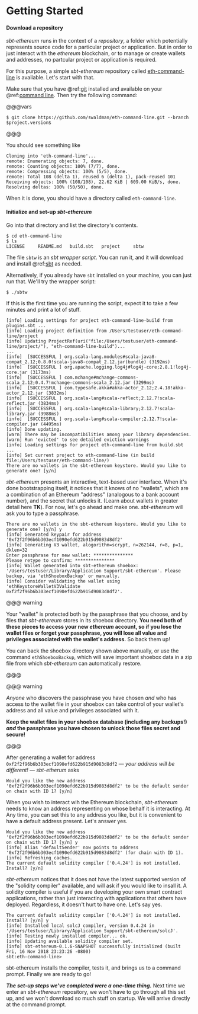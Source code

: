 # Getting Started

#### Download a repository

_sbt-ethereum_ runs in the context of a _repository_, a folder which potentially represents source code for a particular project or application.
But in order to just interact with the _ethereum_ blockchain, or to manage or create wallets and addresses, no partcular project or
application is required.

For this purpose, a simple _sbt-ethereum_ repository called [eth-command-line](https://github.com/swaldman/eth-command-line) is available.
Let's start with that.

Make sure that you have @ref:[git](appendix/a_prerequisites.md#git) installed and available on your @ref:[command line](appendix/a_prerequisites.md#command-line).
Then try the following command:

@@@vars

```
$ git clone https://github.com/swaldman/eth-command-line.git --branch $project.version$
```

@@@

You should see something like
```
Cloning into 'eth-command-line'...
remote: Enumerating objects: 7, done.
remote: Counting objects: 100% (7/7), done.
remote: Compressing objects: 100% (5/5), done.
remote: Total 108 (delta 1), reused 6 (delta 1), pack-reused 101
Receiving objects: 100% (108/108), 22.62 KiB | 609.00 KiB/s, done.
Resolving deltas: 100% (50/50), done.
```
When it is done, you should have a directory called `eth-command-line`.

#### Initialize and set-up _sbt-ethereum_

Go into that directory and list the directory's contents.
```
$ cd eth-command-line
$ ls
LICENSE		README.md	build.sbt	project		sbtw
```
The file `sbtw` is an _sbt wrapper script_. You can run it, and it will download and install @ref:[sbt](appendix/a_prerequisites.md#sbt) as needed.

Alternatively, if you already have `sbt` installed on your machine, you can just run that. We'll try the wrapper script:
```
$ ./sbtw
```
If this is the first time you are running the script, expect it to take a few minutes and print a lot of stuff.
```
[info] Loading settings for project eth-command-line-build from plugins.sbt ...
[info] Loading project definition from /Users/testuser/eth-command-line/project
[info] Updating ProjectRef(uri("file:/Users/testuser/eth-command-line/project/"), "eth-command-line-build")...
...
[info] 	[SUCCESSFUL ] org.scala-lang.modules#scala-java8-compat_2.12;0.8.0!scala-java8-compat_2.12.jar(bundle) (3192ms)
[info] 	[SUCCESSFUL ] org.apache.logging.log4j#log4j-core;2.8.1!log4j-core.jar (3173ms)
[info] 	[SUCCESSFUL ] com.mchange#mchange-commons-scala_2.12;0.4.7!mchange-commons-scala_2.12.jar (3299ms)
[info] 	[SUCCESSFUL ] com.typesafe.akka#akka-actor_2.12;2.4.18!akka-actor_2.12.jar (3832ms)
[info] 	[SUCCESSFUL ] org.scala-lang#scala-reflect;2.12.7!scala-reflect.jar (3834ms)
[info] 	[SUCCESSFUL ] org.scala-lang#scala-library;2.12.7!scala-library.jar (3988ms)
[info] 	[SUCCESSFUL ] org.scala-lang#scala-compiler;2.12.7!scala-compiler.jar (4495ms)
[info] Done updating.
[warn] There may be incompatibilities among your library dependencies.
[warn] Run 'evicted' to see detailed eviction warnings
[info] Loading settings for project eth-command-line from build.sbt ...
[info] Set current project to eth-command-line (in build file:/Users/testuser/eth-command-line/)
There are no wallets in the sbt-ethereum keystore. Would you like to generate one? [y/n] 
```

_sbt-ethereum_ presents an interactive, text-based user interface. When it's done bootstrapping itself, it notices that it knows of no "wallets",
which are a combination of an Ethereum "address" (analogous to a bank account number), and the secret that unlocks it. (Learn about wallets in greater
detail here **TK**). For now, let's go ahead and make one. _sbt-ethereum_ will ask you to type a passphrase. 
```
There are no wallets in the sbt-ethereum keystore. Would you like to generate one? [y/n] y
[info] Generated keypair for address '0xf2f2f96b6b303ecf1090efd622b915d9083d8df2'
[info] Generating V3 wallet, alogorithm=scrypt, n=262144, r=8, p=1, dklen=32
Enter passphrase for new wallet: ***************
Please retype to confirm: ***************
[info] Wallet generated into sbt-ethereum shoebox: '/Users/testuser/Library/Application Support/sbt-ethereum'. Please backup, via 'ethShoeboxBackup' or manually.
[info] Consider validating the wallet using 'ethKeystoreWalletV3Validate 0xf2f2f96b6b303ecf1090efd622b915d9083d8df2'.
```
@@@ warning

Your "wallet" is protected both by the passphrase that you choose, and by files that _sbt-ethereum_ stores in its shoebox directory. **You need both of these pieces
to access your new _ethereum_ account, so if you lose the wallet files or forget your passphrase, you will lose all value and privileges associated with the wallet's
address.** So back them up!

You can back the shoebox directory shown above manually, or use the command `ethShoeboxBackup`, which will save important shoebox data in a zip file
from which _sbt-ethereum_ can automatically restore.

@@@

@@@ warning

_Anyone_ who discovers the passphrase you have chosen _and_ who has access to the wallet file in your shoebox can take control of your wallet's address and all
value and privileges associated with it.

**Keep the wallet files in your shoebox database (including any backups!) _and_ the passphrase you have chosen to unlock those files secret and secure!**

@@@

After generating a wallet for address `0xf2f2f96b6b303ecf1090efd622b915d9083d8df2` &mdash; *your address will be different!* &mdash; _sbt-etherum_ asks

```
Would you like the new address '0xf2f2f96b6b303ecf1090efd622b915d9083d8df2' to be the default sender on chain with ID 1? [y/n] 
```

When you wish to interact wih the Ethereum blockchain, _sbt-ethereum_ needs to know an address representing on whose behalf it is interacting.
At Any time, you can set this to any address you like, but it is convenient to have a default address present. Let's answer yes.

```
Would you like the new address '0xf2f2f96b6b303ecf1090efd622b915d9083d8df2' to be the default sender on chain with ID 1? [y/n] y
[info] Alias 'defaultSender' now points to address '0xf2f2f96b6b303ecf1090efd622b915d9083d8df2' (for chain with ID 1).
[info] Refreshing caches.
The current default solidity compiler ['0.4.24'] is not installed. Install? [y/n]
```

_sbt-ethereum_ notices that it does not have the latest supported version of the "solidity compiler" available,
and will ask if you would like to insall it. A solidity compiler is useful if you are developing your own smart contract applications,
rather than just interacting with applications that others have deployed. Regardless, it doesn't hurt to have one. Let's say yes.

```
The current default solidity compiler ['0.4.24'] is not installed. Install? [y/n] y
[info] Installed local solcJ compiler, version 0.4.24 in '/Users/testuser/Library/Application Support/sbt-ethereum/solcJ'.
[info] Testing newly installed compiler... ok.
[info] Updating available solidity compiler set.
[info] sbt-ethereum-0.1.6-SNAPSHOT successfully initialized (built Fri, 16 Nov 2018 23:23:26 -0800)
sbt:eth-command-line>
```

sbt-ethereum installs the compiler, tests it, and brings us to a command prompt. Finally we are ready to go!

__*The set-up steps we've completed were a one-time thing.*__ Next time we enter an
_sbt-ethereum_ repository, we won't have to go through all this set up, and we won't download so much stuff on startup.
We will arrive directly at the command prompt.
